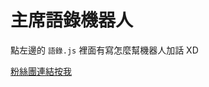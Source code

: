 # 主席語錄機器人

點左邊的 `語錄.js` 裡面有寫怎麼幫機器人加話 XD


[粉絲團連結按我](https://www.facebook.com/%E5%81%B6%E7%9A%84%E4%B8%89%E8%89%B2%E5%A8%81%E9%A2%A8%E5%A5%BD%E5%B8%A5%E5%B8%A5-1883700498529240/) 